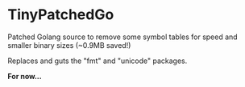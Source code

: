 # TinyPatchedGo

Patched Golang source to remove some symbol tables for speed and smaller binary
sizes (~0.9MB saved!)

Replaces and guts the "fmt" and "unicode" packages.

__For now...__

